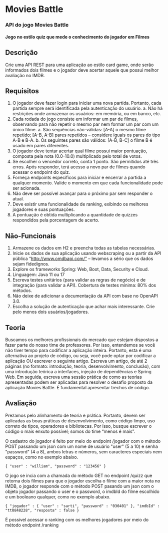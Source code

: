 
# Movies Battle

### API do jogo **Movies Battle**

#### Jogo no estilo quiz que mede o conhecimento do jogador em Filmes   

## Descrição
Crie uma API REST para uma aplicação ao estilo card game, onde serão informados dois
filmes e o jogador deve acertar aquele que possui melhor avaliação no IMDB. 


## Requisitos
1. O jogador deve fazer login para iniciar uma nova partida. Portanto, cada partida sempre
será identificada pela autenticação do usuário.
a. Não há restrições onde armazenar os usuários: em memória, ou em banco, etc.
2. Cada rodada do jogo consiste em informar um par de filmes, observando para não repetir
o mesmo par nem formar um par com um único filme.
a. São sequências não-válidas: [A-A] o mesmo filme repetido; [A-B, A-B] pares
repetidos – considere iguais os pares do tipo A-B e B-A.
b. Os seguintes pares são válidos: [A-B, B-C] o filme B é usado em pares diferentes.
3. O jogador deve tentar acertar qual filme possui maior pontuação, composta pela nota
(0.0-10.0) multiplicado pelo total de votos.
4. Se escolher o vencedor correto, conta 1 ponto. São permitidos até três erros. Após
responder, terá acesso a novo par de filmes quando acessar o endpoint do quiz.
5. Forneça endpoints específicos para iniciar e encerrar a partida a qualquer momento.
Valide o momento em que cada funcionalidade pode ser acionada.
6. Não deve ser possível avançar para o próximo par sem responder o atual.
7. Deve existir uma funcionalidade de ranking, exibindo os melhores jogadores e suas
pontuações.
8. A pontuação é obtida multiplicando a quantidade de quizzes respondidos pela
porcentagem de acerto.


## Não-Funcionais
1. Armazene os dados em H2 e preencha todas as tabelas necessárias.
2. Inicie os dados de sua aplicação usando webscraping ou a partir da API pública
“http://www.omdbapi.com/” – levamos a sério que os dados sejam fidedignos.
3. Explore os frameworks Spring: Web, Boot, Data, Security e Cloud.
4. Linguagem: Java 11 ou 17
5. Escreva testes unitários (para validar as regras de negócio) e de integração (para
validar a API). Cobertura de testes mínima: 80% dos métodos.
6. Não deixe de adicionar a documentação da API com base no OpenAPI 3.0.
7. Escolha a solução de autenticação que achar mais interessante. Crie pelo menos dois
usuários/jogadores.

## Teoria
Buscamos os melhores profissionais do mercado que estejam dispostos a fazer parte do
nosso time de professores. Por isso, entendemos se você não tiver tempo para codificar a
aplicação inteira. Portanto, esta é uma alternativa ao projeto de código, ou seja, você pode
optar por codificar a aplicação OU escrever o seguinte artigo. Escreva um artigo, de até 2
páginas (no formato: introdução, teoria, desenvolvimento, conclusão), com uma introdução
teórica a interfaces, injeção de dependências e Spring Web. Em seguida, escreva uma sessão
prática de como as teorias apresentadas podem ser aplicadas para resolver o desafio
proposto da aplicação Movies Battle. É fundamental apresentar trechos de código. 
        

## Avaliação
Prezamos pelo alinhamento de teoria e prática. Portanto, devem ser aplicadas as boas
práticas de desenvolvimento, como código limpo, uso correto de tipos, operadores e
bibliotecas. Por isso, busque escrever o código o mais enxuto possível; somos do time
“menos é mais”.

O cadastro do jogador é feito por meio do endpoint /jogador com o método POST passando um json com um nome de usuário "user" (5 a 10) e senha "password" (4 a 8), ambos letras e números, sem caracteres especiais nem espaços, como no exemplo abaixo.     


`{
    "user" : "william",
    "password" : "123456"
}`    


O jogo se incia com a chamada do método GET no endpoint /quizz que retorna dois filmes para que o jogador escolha o filme com a maior nota no IMDB, o jogador responde com o método POST pasando um json com o objeto jogador passando o user e o password, o imdbId do filme escolhido e um booleano qualquer, como no exemplo abaixo.       


`{
    "jogador" : {
    "user" : "sarti",
    "password" : "030401"
    },
    "imdbId" : "tt0848228",
    "resposta" : false
}`     


É possivel acessar o ranking com os melhores jogadores por meio do método endpoint /ranking



